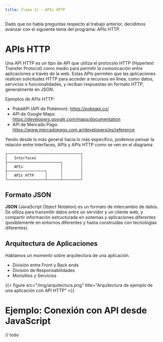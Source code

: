 ```yaml
---
title: Clase 11 - APIs HTTP
---
```


Dado que no había preguntas respecto al trabajo anterior, decidimos avanzar con el siguiente tema del programa: APIs HTTP.

# APIs HTTP

Una API HTTP es un tipo de API que utiliza el protocolo HTTP (Hypertext Transfer Protocol) como medio para permitir la comunicación entre aplicaciones a través de la web. Estas APIs permiten que las aplicaciones realicen solicitudes HTTP para acceder a recursos en línea, como datos, servicios o funcionalidades, y reciban respuestas en formato HTTP, generalmente en JSON.

Ejemplos de APIs HTTP:

- PokéAPI (API de Pokémon): https://pokeapi.co/
- API de Google Maps: https://developers.google.com/maps/documentation
- API de Mercado Pago: https://www.mercadopago.com.ar/developers/es/reference


Yendo desde lo más general hacia lo más específico, podemos pensar la relación entre Interfaces, APIs y APIs HTTP como se ven en el diagrama

```goat
┌─────────────────────────────────┐
│   Interfaces                    │
├────────────────────────┐        │
│   APIs                 │        │
├─────────────────┐      │        │
│   APIs HTTP     │      │        │
└─────────────────┴──────┴────────┘
```

## Formato JSON

**JSON** (JavaScript Object Notation) es un formato de intercambio de datos. Se utiliza para transmitir datos entre un servidor y un cliente web, y compartir información estructurada en sistemas y aplicaciones diferentes (posiblemente en entornos diferentes y hasta construidas con tecnologías diferentes).

## Arquitectura de Aplicaciones

Hablamos un momento sobre arquitectura de una aplicación.

- División entre Front y Back ends
- División de Responsabilidades
- Monolitos y Servicios

{{< figure src="/img/arquitectura.png" title="Arquitectura de ejemplo de una aplicación con API HTTP" >}}

# Ejemplo: Conexión con API desde JavaScript

// todo